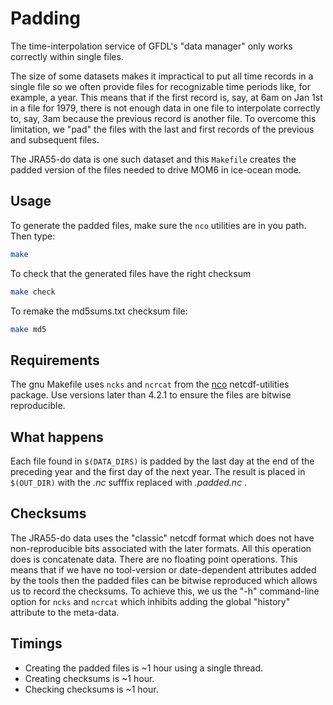 # Padding 

The time-interpolation service of GFDL's "data manager" only works correctly
within single files.

The size of some datasets makes it impractical to put all time records in a
single file so we often provide files for recognizable time periods like, for
example, a year.
This means that if the first record is, say, at 6am on Jan 1st in a file for
1979, there is not enough data in one file to interpolate correctly to, say,
3am because the previous record is another file.
To overcome this limitation, we "pad" the files with the last and first records
of the previous and subsequent files.

The JRA55-do data is one such dataset and this `Makefile` creates the padded
version of the files needed to drive MOM6 in ice-ocean mode.

## Usage

To generate the padded files, make sure the `nco` utilities are in you path.
Then type:
```bash
make
```

To check that the generated files have the right checksum
```bash
make check
```

To remake the md5sums.txt checksum file:
```bash
make md5
```

## Requirements

The gnu Makefile uses `ncks` and `ncrcat` from the
[nco](http://nco.sourceforge.net/) netcdf-utilities package.
Use versions later than 4.2.1 to ensure the files are bitwise reproducible.

## What happens

Each file found in `$(DATA_DIRS)` is padded by the last day at the end of the preceding year and the first day of the next year. The result is placed in `$(OUT_DIR)` with the _.nc_ sufffix replaced with _.padded.nc_ .

## Checksums

The JRA55-do data uses the "classic" netcdf format which does not have
non-reproducible bits associated with the later formats.
All this operation does is concatenate data. There are no floating point
operations.
This means that if we have no tool-version or date-dependent attributes added
by the tools then the padded files can be bitwise reproduced which allows us to
record the checksums.
To achieve this, we us the "-h" command-line option for `ncks` and `ncrcat`
which inhibits adding the global "history" attribute to the meta-data.

## Timings

- Creating the padded files is ~1 hour using a single thread.
- Creating checksums is ~1 hour.
- Checking checksums is ~1 hour.
